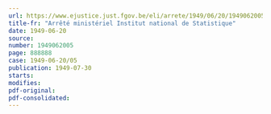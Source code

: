 ```yaml
---
url: https://www.ejustice.just.fgov.be/eli/arrete/1949/06/20/1949062005/justel
title-fr: "Arrêté ministériel Institut national de Statistique"
date: 1949-06-20
source:
number: 1949062005
page: 888888
case: 1949-06-20/05
publication: 1949-07-30
starts:
modifies:
pdf-original:
pdf-consolidated:
---
```



